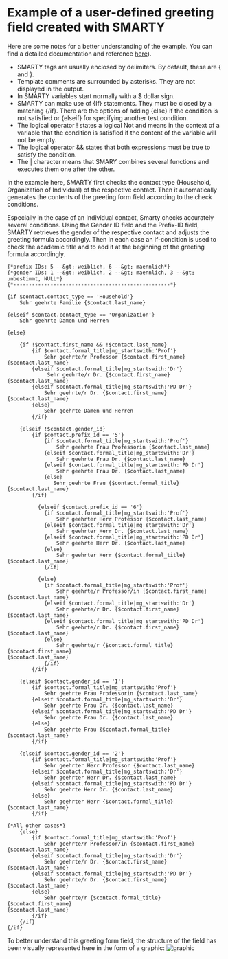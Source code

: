 # Example of a user-defined greeting field created with SMARTY

Here are some notes for a better understanding of the example. You can find a detailed documentation and reference [here](https://www.smarty.net)).

- SMARTY tags are usually enclosed by delimiters. By default, these are { and }.
- Template comments are surrounded by asterisks. They are not displayed in the output.
- In SMARTY variables start normally with a $ dollar sign.
- SMARTY can make use of {If} statements. They must be closed by a matching {/if}. There are the options of adding {else} if the condition is not satisfied or {elseif} for specifying another test condition. 
- The logical operator ! states a logical Not and means in the context of a variable that the condition is satisfied if the content of the variable will not be empty.
- The logical operator && states that both expressions must be true to satisfy the condition.
- The | character means that SMARY combines several functions and executes them one after the other.

In the example here, SMARTY first checks the contact type (Household, Organization of Individual) of the respective contact. Then it automatically generates the contents of the greeting form field according to the check conditions. 

Especially in the case of an Individual contact, Smarty checks accurately several conditions. Using the Gender ID field and the Prefix-ID field, SMARTY retrieves the gender of the respective contact and adjusts the greeting formula accordingly. Then in each case an if-condition is used to check the academic title and to add it at the beginning of the greeting formula accordingly. 

```
{*prefix IDs: 5 --&gt; weiblich, 6 --&gt; maennlich*}
{*gender IDs: 1 --&gt; weiblich, 2 --&gt; maennlich, 3 --&gt;
unbestimmt, NULL*}
{*---------------------------------------------------*}

{if $contact.contact_type == 'Household'}
    Sehr geehrte Familie {$contact.last_name}

{elseif $contact.contact_type == 'Organization'}
    Sehr geehrte Damen und Herren

{else}
    
    {if !$contact.first_name && !$contact.last_name}
        {if $contact.formal_title|mg_startswith:'Prof'}
            Sehr geehrte/r Professor {$contact.first_name} {$contact.last_name}
        {elseif $contact.formal_title|mg_startswith:'Dr'}
      	     Sehr geehrte/r Dr. {$contact.first_name} {$contact.last_name}
        {elseif $contact.formal_title|mg_startswith:'PD Dr'}
            Sehr geehrte/r Dr. {$contact.first_name} {$contact.last_name}
        {else}
            Sehr geehrte Damen und Herren
        {/if}
  
    {elseif !$contact.gender_id}
        {if $contact.prefix_id == '5'}
            {if $contact.formal_title|mg_startswith:'Prof'}
                Sehr geehrte Frau Professorin {$contact.last_name}
            {elseif $contact.formal_title|mg_startswith:'Dr'}
                Sehr geehrte Frau Dr. {$contact.last_name}
            {elseif $contact.formal_title|mg_startswith:'PD Dr'}
                Sehr geehrte Frau Dr. {$contact.last_name}
            {else}
               Sehr geehrte Frau {$contact.formal_title} {$contact.last_name}
        {/if}
    
	      {elseif $contact.prefix_id == '6'}
            {if $contact.formal_title|mg_startswith:'Prof'}
                Sehr geehrter Herr Professor {$contact.last_name}
            {elseif $contact.formal_title|mg_startswith:'Dr'}
                Sehr geehrter Herr Dr. {$contact.last_name}
            {elseif $contact.formal_title|mg_startswith:'PD Dr'}
                Sehr geehrte Herr Dr. {$contact.last_name}
            {else}
                Sehr geehrter Herr {$contact.formal_title} {$contact.last_name}
            {/if}
    
	      {else}
            {if $contact.formal_title|mg_startswith:'Prof'}
                Sehr geehrte/r Professor/in {$contact.first_name}
{$contact.last_name}
            {elseif $contact.formal_title|mg_startswith:'Dr'}
                Sehr geehrte/r Dr. {$contact.first_name} {$contact.last_name}
            {elseif $contact.formal_title|mg_startswith:'PD Dr'}
                Sehr geehrte/r Dr. {$contact.first_name} {$contact.last_name}
            {else}
                Sehr geehrte/r {$contact.formal_title} {$contact.first_name}
{$contact.last_name}
            {/if}
        {/if} 

    {elseif $contact.gender_id == '1'}
        {if $contact.formal_title|mg_startswith:'Prof'}
            Sehr geehrte Frau Professorin {$contact.last_name}
        {elseif $contact.formal_title|mg_startswith:'Dr'}
            Sehr geehrte Frau Dr. {$contact.last_name}
        {elseif $contact.formal_title|mg_startswith:'PD Dr'}
            Sehr geehrte Frau Dr. {$contact.last_name}
        {else}
            Sehr geehrte Frau {$contact.formal_title} {$contact.last_name}
        {/if}
  
    {elseif $contact.gender_id == '2'}
        {if $contact.formal_title|mg_startswith:'Prof'}
            Sehr geehrter Herr Professor {$contact.last_name}
        {elseif $contact.formal_title|mg_startswith:'Dr'}
            Sehr geehrter Herr Dr. {$contact.last_name}
        {elseif $contact.formal_title|mg_startswith:'PD Dr'}
            Sehr geehrte Herr Dr. {$contact.last_name}
        {else}
            Sehr geehrter Herr {$contact.formal_title} {$contact.last_name}
        {/if}

{*All other cases*}
    {else}
        {if $contact.formal_title|mg_startswith:'Prof'}
            Sehr geehrte/r Professor/in {$contact.first_name}
{$contact.last_name}
        {elseif $contact.formal_title|mg_startswith:'Dr'}
            Sehr geehrte/r Dr. {$contact.first_name} {$contact.last_name}
        {elseif $contact.formal_title|mg_startswith:'PD Dr'}
            Sehr geehrte/r Dr. {$contact.first_name} {$contact.last_name}
        {else}
            Sehr geehrte/r {$contact.formal_title} {$contact.first_name}
{$contact.last_name}
        {/if}
    {/if}
{/if}
```

To better understand this greeting form field, the structure of the field has been visually represented here in the form of a graphic: ![graphic](/Images/Example_MoreGreetings.png)
